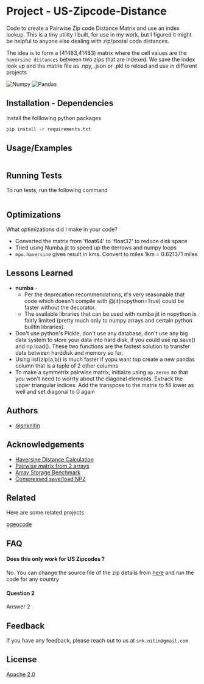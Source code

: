 # Project - US-Zipcode-Distance


Code to create a Pairwise Zip code Distance Matrix and use an index lookup. This is a tiny utility I built, for use in my work, but I figured it might be helpful to anyone else dealing with zip/postal code distances.

The idea is to form a (41483,41483) matrix where the cell values are the `haversine distances` between two zips that are indexed. We save the index look up and the matrix file as .npy, .json or .pkl to reload and use in different projects


![Numpy](https://img.shields.io/badge/numpy-%23013243.svg?style=for-the-badge&logo=numpy&logoColor=white)
![Pandas](https://img.shields.io/badge/pandas-%23150458.svg?style=for-the-badge&logo=pandas&logoColor=white)

## Installation - Dependencies

Install the folllowing python packages

```python
pip install -r requirements.txt
```
    
## Usage/Examples

```python


```


## Running Tests

To run tests, run the following command

```python


```


## Optimizations

What optimizations did I make in your code? 

* Converted the matrix from 'float64' to 'float32' to reduce disk space
* Tried using Numba.jit to speed up the iterrows and numpy loops
* `mpu.haversine` gives result in kms. Convert to miles 1km = 0.621371 miles


## Lessons Learned


* **numba** - 
    * Per the deprecation recommendations, it's very reasonable that code which doesn't compile with @jit(nopython=True) could be faster without the decorator.
    * The available libraries that can be used with numba jit in nopython is fairly limited (pretty much only to numpy arrays and certain python builtin libraries).   
* Don't use python's Pickle, don't use any database, don't use any big data system to store your data into hard disk, if you could use np.save() and np.load(). These two functions are the fastest solution to transfer data between harddisk and memory so far.
* Using list(zip(a,b)) is much faster if yopu want top create a new pandas column that is a tuple of 2 other columns
* To make a symmetrix pairwise matrix, initialze using `np.zeros` so that you won't need to worrty about the diagonal elements. Extrack the upper triangular indices. Add the transpose to the matrix to fill lower as well and set diagonal to 0 again

## Authors

- [@snknitin](https://www.github.com/snknitin)


## Acknowledgements

 - [Haversine Distance Calculation](https://stackoverflow.com/questions/19412462/getting-distance-between-two-points-based-on-latitude-longitude)
 - [Pairwise matrix from 2 arrays](https://stackoverflow.com/questions/9704565/populate-numpy-matrix-from-the-difference-of-two-vectors/9704775#9704775)
 - [Array Storage Benchmark](https://github.com/mverleg/array_storage_benchmark)
 - [Compressed save/load NPZ](https://stackoverflow.com/questions/18231135/load-compressed-data-npz-from-file-using-numpy-load/44693995)



## Related

Here are some related projects

[pgeocode](https://pypi.org/project/pgeocode/)


## FAQ

#### Does this only work for US Zipcodes ? 

No. You can change the source file of the zip details from [here](https://github.com/symerio/postal-codes-data/tree/master/data/geonames) and run the code for any country

#### Question 2

Answer 2



## Feedback

If you have any feedback, please reach out to us at `snk.nitin@gmail.com` 


## License

[Apache 2.0](https://choosealicense.com/licenses/apache-2.0/)





